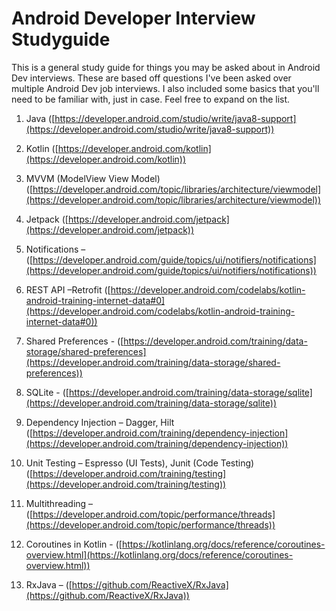 # Android Developer Interview Studyguide
This is a general study guide for things you may be asked about in Android Dev interviews. These are based off questions I've been asked over multiple 
Android Dev job interviews. I also included some basics that you'll need to be familiar with, just in case. Feel free to expand on the list.

1. Java ([https://developer.android.com/studio/write/java8-support](https://developer.android.com/studio/write/java8-support))

2. Kotlin ([https://developer.android.com/kotlin](https://developer.android.com/kotlin))

3. MVVM (ModelView View Model) ([https://developer.android.com/topic/libraries/architecture/viewmodel](https://developer.android.com/topic/libraries/architecture/viewmodel))

4. Jetpack ([https://developer.android.com/jetpack](https://developer.android.com/jetpack))

5. Notifications – ([https://developer.android.com/guide/topics/ui/notifiers/notifications](https://developer.android.com/guide/topics/ui/notifiers/notifications))

6. REST API –Retrofit ([https://developer.android.com/codelabs/kotlin-android-training-internet-data#0](https://developer.android.com/codelabs/kotlin-android-training-internet-data#0))

7. Shared Preferences - ([https://developer.android.com/training/data-storage/shared-preferences](https://developer.android.com/training/data-storage/shared-preferences))

8. SQLite - ([https://developer.android.com/training/data-storage/sqlite](https://developer.android.com/training/data-storage/sqlite))

9. Dependency Injection – Dagger, Hilt ([https://developer.android.com/training/dependency-injection](https://developer.android.com/training/dependency-injection))

10. Unit Testing – Espresso (UI Tests), Junit (Code Testing) ([https://developer.android.com/training/testing](https://developer.android.com/training/testing))

11. Multithreading – ([https://developer.android.com/topic/performance/threads](https://developer.android.com/topic/performance/threads))

12. Coroutines in Kotlin - ([https://kotlinlang.org/docs/reference/coroutines-overview.html](https://kotlinlang.org/docs/reference/coroutines-overview.html))

13. RxJava – ([https://github.com/ReactiveX/RxJava](https://github.com/ReactiveX/RxJava))
